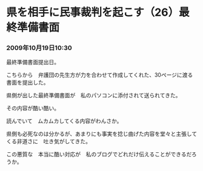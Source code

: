 # 県を相手に民事裁判を起こす（26）最終準備書面
### 2009年10月19日10:30

最終準備書面提出日。


こちらから　弁護団の先生方が力を合わせて作成してくれた、30ページに渡る書面を提出した。

 

県側が出した最終準備書面が　私のパソコンに添付されて送られてきた。


その内容が酷い酷い。


読んでいて　ムカムカしてくる内容がわんさか。


県側も必死なのは分かるが、あまりにも事実を捻じ曲げた内容を堂々と主張してくる非道さに　吐き気がしてきた。


この悪質な　本当に酷い対応が　私のブログでどれだけ伝えることができるだろうか。